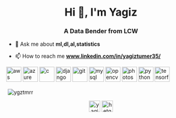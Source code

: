 <h1 align="center">Hi 👋, I'm Yagiz</h1>
<h3 align="center">A Data Bender from LCW</h3>

- 💬 Ask me about **ml,dl,al,statistics**

- 📫 How to reach me **www.linkedin.com/in/yagiztumer35/**

<p align="left"><img src="https://devicons.github.io/devicon/devicon.git/icons/amazonwebservices/amazonwebservices-original-wordmark.svg" alt="aws" width="40" height="40"/> <img src="https://www.vectorlogo.zone/logos/microsoft_azure/microsoft_azure-icon.svg" alt="azure" width="40" height="40"/> <img src="https://devicons.github.io/devicon/devicon.git/icons/c/c-original.svg" alt="c" width="40" height="40"/> <img src="https://devicons.github.io/devicon/devicon.git/icons/django/django-original.svg" alt="django" width="40" height="40"/> <img src="https://www.vectorlogo.zone/logos/git-scm/git-scm-icon.svg" alt="git" width="40" height="40"/> <img src="https://devicons.github.io/devicon/devicon.git/icons/mysql/mysql-original-wordmark.svg" alt="mysql" width="40" height="40"/> <img src="https://www.vectorlogo.zone/logos/opencv/opencv-icon.svg" alt="opencv" width="40" height="40"/> <img src="https://devicons.github.io/devicon/devicon.git/icons/photoshop/photoshop-plain.svg" alt="photoshop" width="40" height="40"/> <img src="https://devicons.github.io/devicon/devicon.git/icons/python/python-original.svg" alt="python" width="40" height="40"/> <img src="https://www.vectorlogo.zone/logos/tensorflow/tensorflow-icon.svg" alt="tensorflow" width="40" height="40"/></p>

<p>&nbsp;<img align="center" src="https://github-readme-stats.vercel.app/api?username=ygztmrr&show_icons=true" alt="ygztmrr" /></p>

<p align="center">
<a href="https://linkedin.com/in/yagiztumer35" target="blank"><img align="center" src="https://cdn.jsdelivr.net/npm/simple-icons@3.0.1/icons/linkedin.svg" alt="yagiztumer35" height="30" width="30" /></a>
<a href="https://kaggle.com/hetgodz" target="blank"><img align="center" src="https://cdn.jsdelivr.net/npm/simple-icons@3.0.1/icons/kaggle.svg" alt="hetgodz" height="30" width="30" /></a>
</p>
